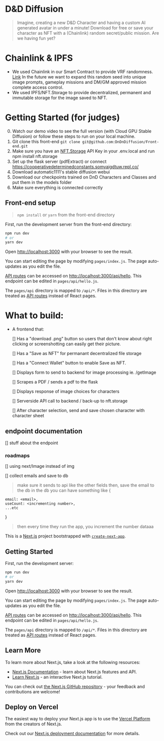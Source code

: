 # D&D Diffusion

> Imagine, creating a new D&D Character and having a custom AI generated avatar in under a minute! Download for free or save your character as NFT with a (Chainlink) random secret/public mission. Are we having fun yet?

# Chainlink & IPFS

- We used Chainlink in our Smart Contract to provide VRF randomness. [Link](www.etherscan.com) In the future we want to expand this random seed into unique image prompts, gameplay missions and DM/GM approved mission complete access control.
- We used IPFS/NFT.Storage to provide decentralized, permanent and immutable storage for the image saved to NFT.

# Getting Started (for judges)

0. Watch our demo video to see the full version (with Cloud GPU Stable Diffusion) or follow these steps to run on your local machine.
1. Git clone this front-end `git clone git@github.com:DnDnDiffusion/Front-end.git`
2. Make sure you have an [NFT.Storage](https://nft.storage/docs/#using-the-javascript-api) API Key in your .env.local and run npm install nft.storage
3. Set up the flask server (pdfExtract) or connect https://cooperativedeterminedconstants.somyaigdtuw.repl.co/
4. Download automatic1111's stable diffusion webui
5. Download our checkpoints trained on DnD Characters and Classes and put them in the models folder
6. Make sure everything is connected correctly

## Front-end setup

> `npm install` or `yarn` from the front-end directory

First, run the development server from the front-end directory:

```bash
npm run dev
# or
yarn dev
```

Open [http://localhost:3000](http://localhost:3000) with your browser to see the result.

You can start editing the page by modifying `pages/index.js`. The page auto-updates as you edit the file.

[API routes](https://nextjs.org/docs/api-routes/introduction) can be accessed on [http://localhost:3000/api/hello](http://localhost:3000/api/hello). This endpoint can be edited in `pages/api/hello.js`.

The `pages/api` directory is mapped to `/api/*`. Files in this directory are treated as [API routes](https://nextjs.org/docs/api-routes/introduction) instead of React pages.

# What to build:

- A frontend that:

  [] Has a "download .png" button so users that don't know about right clicking or screenshotting can easily get their picture.

  [] Has a "Save as NFT" for permanant decentralized file storage

  [] Has a "Connect Wallet" button to enable Save as NFT.

  [] Displays form to send to backend for image processing ie. /getImage

  [] Scrapes a PDF / sends a pdf to the flask

  [] Displays response of image choices for characters

  [] Serverside API call to backend / back-up to nft.storage

  [] After character selection, send and save chosen character with character sheet

## endpoint documentation

[] stuff about the endpoint

### roadmaps

[] using next/Image instead of img

[] collect emails and save to db

> make sure it sends to api like the other fields
> then, save the email to the db
> in the db you can have something like
> {

    email: <email>,
    useCount: <incrementing number>,
    ...etc

}

> then every time they run the app, you increment the number
> dataaa

This is a [Next.js](https://nextjs.org/) project bootstrapped with [`create-next-app`](https://github.com/vercel/next.js/tree/canary/packages/create-next-app).

## Getting Started

First, run the development server:

```bash
npm run dev
# or
yarn dev
```

Open [http://localhost:3000](http://localhost:3000) with your browser to see the result.

You can start editing the page by modifying `pages/index.js`. The page auto-updates as you edit the file.

[API routes](https://nextjs.org/docs/api-routes/introduction) can be accessed on [http://localhost:3000/api/hello](http://localhost:3000/api/hello). This endpoint can be edited in `pages/api/hello.js`.

The `pages/api` directory is mapped to `/api/*`. Files in this directory are treated as [API routes](https://nextjs.org/docs/api-routes/introduction) instead of React pages.

## Learn More

To learn more about Next.js, take a look at the following resources:

- [Next.js Documentation](https://nextjs.org/docs) - learn about Next.js features and API.
- [Learn Next.js](https://nextjs.org/learn) - an interactive Next.js tutorial.

You can check out [the Next.js GitHub repository](https://github.com/vercel/next.js/) - your feedback and contributions are welcome!

## Deploy on Vercel

The easiest way to deploy your Next.js app is to use the [Vercel Platform](https://vercel.com/new?utm_medium=default-template&filter=next.js&utm_source=create-next-app&utm_campaign=create-next-app-readme) from the creators of Next.js.

Check out our [Next.js deployment documentation](https://nextjs.org/docs/deployment) for more details.
